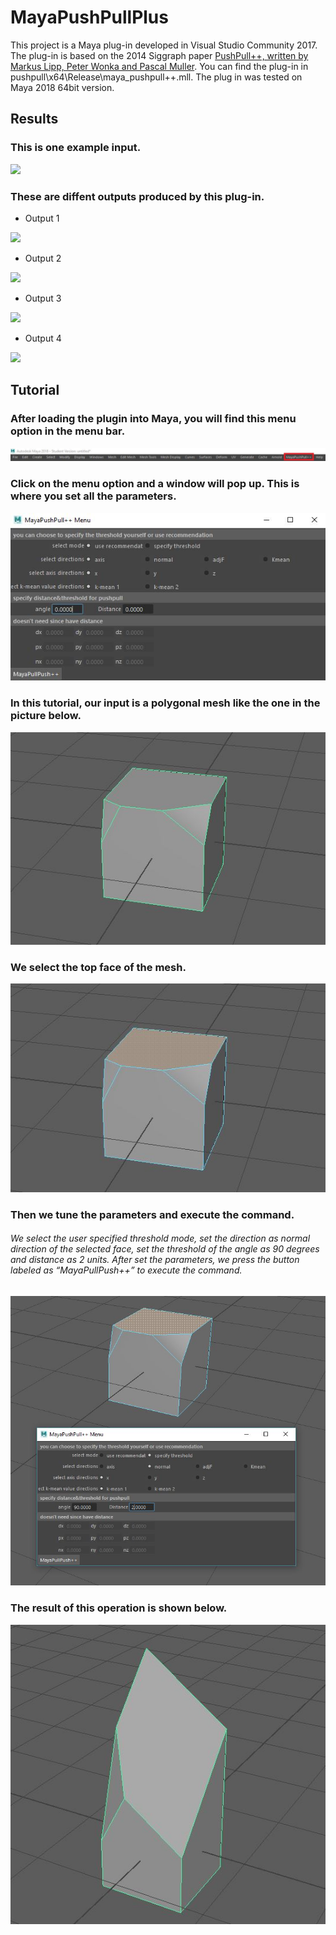 # MayaPushPullPlus
This project is a Maya plug-in developed in Visual Studio Community 2017. The plug-in is based on the 2014 Siggraph paper [PushPull++, written by Markus Lipp, Peter Wonka and Pascal Muller](http://peterwonka.net/Publications/pdfs/2014.SG.Lipp.PushPull.pdf). You can find the plug-in in pushpull\x64\Release\maya_pushpull++.mll. The plug in was tested on Maya 2018 64bit version.

## Results

### This is one example input.

![](00.gif)

### These are diffent outputs produced by this plug-in.

* Output 1

![](11.gif)

* Output 2

![](22.gif)

* Output 3

![](33.gif)

* Output 4

![](44.gif)

## Tutorial

### After loading the plugin into Maya, you will find this menu option in the menu bar.

![](1.JPG)

### Click on the menu option and a window will pop up. This is where you set all the parameters.

![](2.JPG)

### In this tutorial, our input is a polygonal mesh like the one in the picture below.

![](3.JPG)

### We select the top face of the mesh.

![](4.JPG)

### Then we tune the parameters and execute the command.

###### We select the user specified threshold mode, set the direction as normal direction of the selected face, set the threshold of the angle as 90 degrees and distance as 2 units. After set the parameters, we press the button labeled as “MayaPullPush++” to execute the command.

![](5.JPG)

### The result of this operation is shown below.

![](6.JPG)
